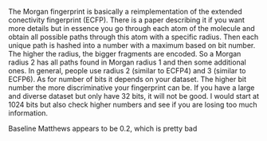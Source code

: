 The Morgan fingerprint is basically a reimplementation of the extended conectivity fingerprint (ECFP). There is a paper describing it if you want more details but in essence you go through each atom of the molecule and obtain all possible paths through this atom with a specific radius. Then each unique path is hashed into a number with a maximum based on bit number. The higher the radius, the bigger fragments are encoded. So a Morgan radius 2 has all paths found in Morgan radius 1 and then some additional ones. In general, people use radius 2 (similar to ECFP4) and 3 (similar to ECFP6). As for number of bits it depends on your dataset. The higher bit number the more discriminative your fingerprint can be. If you have a large and diverse dataset but only have 32 bits, it will not be good. I would start at 1024 bits but also check higher numbers and see if you are losing too much information.

Baseline Matthews appears to be 0.2, which is pretty bad